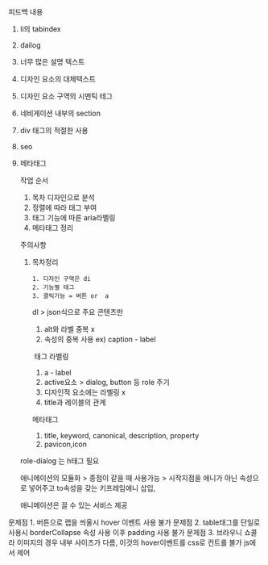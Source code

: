 피드백 내용

1. li의 tabindex

2. dailog

3. 너무 많은 설명 텍스트

4. 디자인 요소의 대체텍스트

5. 디자인 요소 구역의 시멘틱 테그

6. 네비게이션 내부의 section

7. div 태그의 적절한 사용

8. seo

9. 메타태그

   

   작업 순서

   1.  목차 디자인으로 분석
   2. 정렬에 따라 태그 부여
   3. 태그 기능에 따른 aria라벨링
   4. 메타태그 정리

   

   주의사항

     1. 목차정리

         	1. 디자인 구역은 di
         	2. 기능별 태그
         	3. 클릭가능 = 버튼 or  a

        

        

        dl > json식으로 주요 콘텐츠만

        1. alt와 라벨 중복 x
        2. 속성의 중복 사용 ex) caption - label

        ​		태그 라벨링 

        1. a - label
        2. active요소 > dialog, button 등 role 주기
        3. 디자인적 요소에는 라벨링 x
        4. title과 레이블의 관계

        메타태그 

        1. title, keyword, canonical, description, property
        2. pavicon,icon

   

   

   

   role-dialog 는 h태그 필요

   애니메이션의 모듈화 > 종점이 같을 때 사용가능 > 시작지점을 애니가 아닌 속성으로 넣어주고 to속성을 갖는 키프레임애니 삽입, 

   애니메이션은 끌 수 있는 서비스 제공

문제점 1. 버튼으로 랩을 씌울시 hover 이벤트 사용 불가
문제점 2. table태그를 단일로 사용시 borderCollapse 속성 사용 이후 padding 사용 불가
문제점 3. 브라우니 쇼콜라 이미지의 경우 내부 사이즈가 다름, 이것의 hover이벤트를 css로 컨트롤 불가 js에서 제어